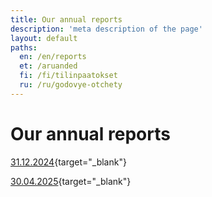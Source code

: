 ```yaml
---
title: Our annual reports
description: 'meta description of the page'
layout: default
paths:
  en: /en/reports
  et: /aruanded
  fi: /fi/tilinpaatokset
  ru: /ru/godovye-otchety
---
```


# Our annual reports

[31.12.2024](/doc/reports/31.12.2024.pdf){target="_blank"}

[30.04.2025](/doc/reports/30.04.2025.pdf){target="_blank"}
